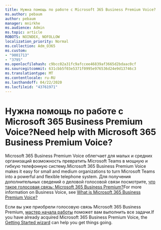```yaml
---
title: Нужна помощь по работе с Microsoft 365 Business Premium Voice?
ms.author: pebaum
author: pebaum
manager: mnirkhe
ms.audience: Admin
ms.topic: article
ROBOTS: NOINDEX, NOFOLLOW
localization_priority: Normal
ms.collection: Adm_O365
ms.custom:
- "9001713"
- "3795"
ms.openlocfilehash: c9bcc02a31fc9afccee46839af3665d2bdaac0cf
ms.sourcegitcommit: 631cbb5f03e5371f0995e976536d24e9d13746c3
ms.translationtype: MT
ms.contentlocale: ru-RU
ms.lasthandoff: 04/22/2020
ms.locfileid: "43761971"
---
```

# <a name="need-help-with-microsoft-365-business-premium-voice"></a><span data-ttu-id="8161b-102">Нужна помощь по работе с Microsoft 365 Business Premium Voice?</span><span class="sxs-lookup"><span data-stu-id="8161b-102">Need help with Microsoft 365 Business Premium Voice?</span></span>

<span data-ttu-id="8161b-103">Microsoft 365 Business Premium Voice облегчает для малых и средних организаций возможность превратить Microsoft Teams в мощную и гибкую телефонную систему.</span><span class="sxs-lookup"><span data-stu-id="8161b-103">Microsoft 365 Business Premium Voice makes it easy for small and medium organizations to turn Microsoft Teams into a powerful and flexible telephone system.</span></span> <span data-ttu-id="8161b-104">Для получения дополнительных сведений о деловой голосовой связи посмотрите, [что такое голосовая связь: Microsoft 365 Business Premium?](https://docs.microsoft.com/microsoftteams/business-voice/whats-business-voice)</span><span class="sxs-lookup"><span data-stu-id="8161b-104">For more information on Business Voice, see [What is Microsoft 365 Business Premium Voice?](https://docs.microsoft.com/microsoftteams/business-voice/whats-business-voice)</span></span>

<span data-ttu-id="8161b-105">Если вы уже приобрели голосовую связь Microsoft 365 Business Premium, [мастер начала работы](https://docs.microsoft.com/microsoftteams/business-voice/use-getting-started-wizard) поможет вам выполнить все задачи.</span><span class="sxs-lookup"><span data-stu-id="8161b-105">If you have already acquired Microsoft 365 Business Premium Voice, the [Getting Started wizard](https://docs.microsoft.com/microsoftteams/business-voice/use-getting-started-wizard) can help you get things going.</span></span> 
